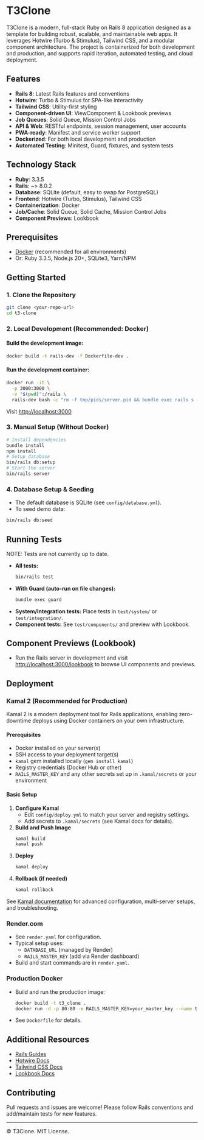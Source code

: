 # T3Clone

T3Clone is a modern, full-stack Ruby on Rails 8 application designed as a template for building robust, scalable, and maintainable web apps. It leverages Hotwire (Turbo & Stimulus), Tailwind CSS, and a modular component architecture. The project is containerized for both development and production, and supports rapid iteration, automated testing, and cloud deployment.

## Features
- **Rails 8**: Latest Rails features and conventions
- **Hotwire**: Turbo & Stimulus for SPA-like interactivity
- **Tailwind CSS**: Utility-first styling
- **Component-driven UI**: ViewComponent & Lookbook previews
- **Job Queues**: Solid Queue, Mission Control Jobs
- **API & Web**: RESTful endpoints, session management, user accounts
- **PWA-ready**: Manifest and service worker support
- **Dockerized**: For both local development and production
- **Automated Testing**: Minitest, Guard, fixtures, and system tests

## Technology Stack
- **Ruby**: 3.3.5
- **Rails**: ~> 8.0.2
- **Database**: SQLite (default, easy to swap for PostgreSQL)
- **Frontend**: Hotwire (Turbo, Stimulus), Tailwind CSS
- **Containerization**: Docker
- **Job/Cache**: Solid Queue, Solid Cache, Mission Control Jobs
- **Component Previews**: Lookbook

## Prerequisites
- [Docker](https://www.docker.com/) (recommended for all environments)
- Or: Ruby 3.3.5, Node.js 20+, SQLite3, Yarn/NPM

## Getting Started

### 1. Clone the Repository
```bash
git clone <your-repo-url>
cd t3-clone
```

### 2. Local Development (Recommended: Docker)
#### Build the development image:
```bash
docker build -t rails-dev -f Dockerfile-dev .
```
#### Run the development container:
```bash
docker run -it \
  -p 3000:3000 \
  -v "$(pwd)":/rails \
  rails-dev bash -c "rm -f tmp/pids/server.pid && bundle exec rails s -b 0.0.0.0 -p 3000"
```
Visit [http://localhost:3000](http://localhost:3000)

### 3. Manual Setup (Without Docker)
```bash
# Install dependencies
bundle install
npm install
# Setup database
bin/rails db:setup
# Start the server
bin/rails server
```

### 4. Database Setup & Seeding
- The default database is SQLite (see `config/database.yml`).
- To seed demo data:
```bash
bin/rails db:seed
```

## Running Tests
NOTE: Tests are not currently up to date.
- **All tests:**
  ```bash
  bin/rails test
  ```
- **With Guard (auto-run on file changes):**
  ```bash
  bundle exec guard
  ```
- **System/Integration tests:**
  Place tests in `test/system/` or `test/integration/`.
- **Component tests:**
  See `test/components/` and preview with Lookbook.

## Component Previews (Lookbook)
- Run the Rails server in development and visit [http://localhost:3000/lookbook](http://localhost:3000/lookbook) to browse UI components and previews.

## Deployment

### Kamal 2 (Recommended for Production)
Kamal 2 is a modern deployment tool for Rails applications, enabling zero-downtime deploys using Docker containers on your own infrastructure.

#### Prerequisites
- Docker installed on your server(s)
- SSH access to your deployment target(s)
- `kamal` gem installed locally (`gem install kamal`)
- Registry credentials (Docker Hub or other)
- `RAILS_MASTER_KEY` and any other secrets set up in `.kamal/secrets` or your environment

#### Basic Setup
1. **Configure Kamal**
   - Edit `config/deploy.yml` to match your server and registry settings.
   - Add secrets to `.kamal/secrets` (see Kamal docs for details).
2. **Build and Push Image**
   ```bash
   kamal build
   kamal push
   ```
3. **Deploy**
   ```bash
   kamal deploy
   ```
4. **Rollback (if needed)**
   ```bash
   kamal rollback
   ```

See [Kamal documentation](https://kamal-deploy.org/docs) for advanced configuration, multi-server setups, and troubleshooting.

### Render.com
- See `render.yaml` for configuration.
- Typical setup uses:
  - `DATABASE_URL` (managed by Render)
  - `RAILS_MASTER_KEY` (add via Render dashboard)
- Build and start commands are in `render.yaml`.

### Production Docker
- Build and run the production image:
  ```bash
  docker build -t t3_clone .
  docker run -d -p 80:80 -e RAILS_MASTER_KEY=your_master_key --name t3_clone t3_clone
  ```
- See `Dockerfile` for details.

## Additional Resources
- [Rails Guides](https://guides.rubyonrails.org/)
- [Hotwire Docs](https://hotwired.dev/)
- [Tailwind CSS Docs](https://tailwindcss.com/docs)
- [Lookbook Docs](https://lookbook.build/)

## Contributing
Pull requests and issues are welcome! Please follow Rails conventions and add/maintain tests for new features.

---

© T3Clone. MIT License.
